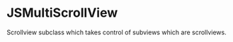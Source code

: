 JSMultiScrollView
=================

Scrollview subclass which takes control of subviews which are scrollviews.
